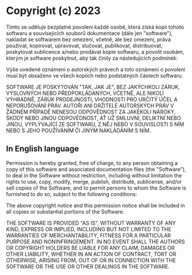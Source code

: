 # Copyright (c) 2023

Tímto se uděluje bezplatné povolení každé osobě, která získá kopii tohoto softwaru a souvisejících souborů dokumentace (dále jen "software"), nakládat se softwarem bez omezení, včetně, ale bez omezení, práva používat, kopírovat, upravovat, slučovat, publikovat, distribuovat, poskytovat sublicence a/nebo prodávat kopie softwaru, a povolit osobám, kterým je software poskytnut, aby tak činily za následujících podmínek:

Výše uvedené oznámení o autorských právech a toto oznámení o povolení musí být obsaženo ve všech kopiích nebo podstatných částech softwaru.

SOFTWARE JE POSKYTOVÁN "TAK, JAK JE", BEZ JAKÝCHKOLI ZÁRUK, VÝSLOVNÝCH NEBO PŘEDPOKLÁDANÝCH, VČETNĚ, ALE NIKOLI VÝHRADNĚ, ZÁRUK PRODEJNOSTI, VHODNOSTI PRO URČITÝ ÚČEL A NEPORUŠOVÁNÍ PRÁV. AUTOŘI ANI DRŽITELÉ AUTORSKÝCH PRÁV V ŽÁDNÉM PŘÍPADĚ NENESOU ODPOVĚDNOST ZA JAKÉKOLI NÁROKY, ŠKODY NEBO JINOU ODPOVĚDNOST, AŤ UŽ SMLUVNÍ, DELIKTNÍ NEBO JINOU, VYPLÝVAJÍCÍ ZE SOFTWARU, Z NĚJ NEBO V SOUVISLOSTI S NÍM NEBO S JEHO POUŽÍVÁNÍM ČI JINÝM NAKLÁDÁNÍM S NÍM.

## In English language

Permission is hereby granted, free of charge, to any person obtaining a copy of this software and associated documentation files (the "Software"), to deal in the Software without restriction, including without limitation the rights to use, copy, modify, merge, publish, distribute, sublicense, and/or sell copies of the Software, and to permit persons to whom the Software is furnished to do so, subject to the following conditions:

The above copyright notice and this permission notice shall be included in all copies or substantial portions of the Software.

THE SOFTWARE IS PROVIDED "AS IS", WITHOUT WARRANTY OF ANY KIND, EXPRESS OR IMPLIED, INCLUDING BUT NOT LIMITED TO THE WARRANTIES OF MERCHANTABILITY, FITNESS FOR A PARTICULAR PURPOSE AND NONINFRINGEMENT. IN NO EVENT SHALL THE AUTHORS OR COPYRIGHT HOLDERS BE LIABLE FOR ANY CLAIM, DAMAGES OR OTHER LIABILITY, WHETHER IN AN ACTION OF CONTRACT, TORT OR OTHERWISE, ARISING FROM, OUT OF OR IN CONNECTION WITH THE SOFTWARE OR THE USE OR OTHER DEALINGS IN THE SOFTWARE.
